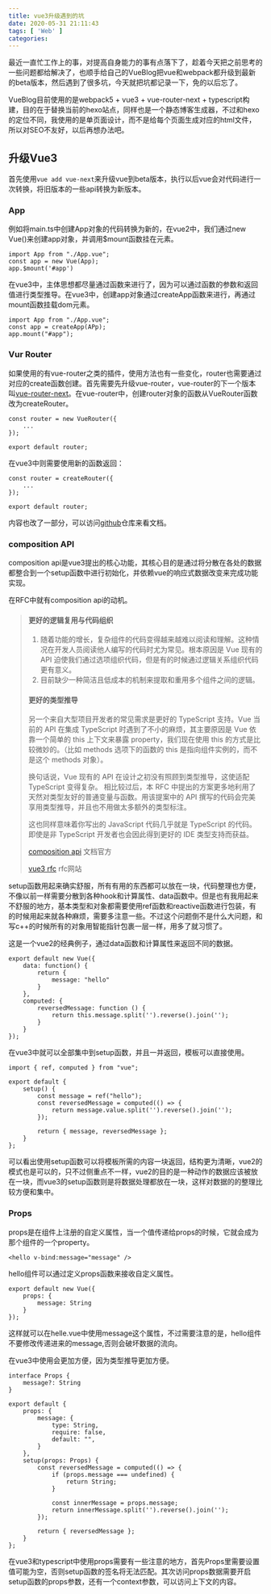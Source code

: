 ```yaml
---
title: vue3升级遇到的坑
date: 2020-05-31 21:11:43
tags: [ 'Web' ]
categories:
---
```


最近一直忙工作上的事，对提高自身能力的事有点落下了，趁着今天把之前思考的一些问题都给解决了，也顺手给自己的VueBlog把vue和webpack都升级到最新的beta版本，然后遇到了很多坑，今天就把坑都记录一下，免的以后忘了。

VueBlog目前使用的是webpack5 + vue3 + vue-router-next + typescript构建，目的在于替换当前的hexo站点，同样也是一个静态博客生成器，不过和hexo的定位不同，我使用的是单页面设计，而不是给每个页面生成对应的html文件，所以对SEO不友好，以后再想办法吧。

<!-- more -->

## 升级Vue3

首先使用`vue add vue-next`来升级vue到beta版本，执行以后vue会对代码进行一次转换，将旧版本的一些api转换为新版本。

### App
例如将main.ts中创建App对象的代码转换为新的，在vue2中，我们通过new Vue()来创建app对象，并调用$mount函数挂在元素。

```
import App from "./App.vue";
const app = new Vue(App);
app.$mount('#app')
```

在vue3中，主体思想都尽量通过函数来进行了，因为可以通过函数的参数和返回值进行类型推导。在vue3中，创建app对象通过createApp函数来进行，再通过mount函数挂载dom元素。

```
import App from "./App.vue";
const app = createApp(APp);
app.mount("#app");
```

### Vur Router

如果使用的有vue-router之类的插件，使用方法也有一些变化，router也需要通过对应的create函数创建。首先需要先升级vue-router，vue-router的下一个版本叫[vue-router-next](https://github.com/vuejs/vue-router-next)。在vue-router中，创建router对象的函数从VueRouter函数改为createRouter。

```
const router = new VueRouter({
    ...
});

export default router;
```

在vue3中则需要使用新的函数返回：

```
const router = createRouter({
    ...
});

export default router;
```

内容也改了一部分，可以访问[github](https://github.com/vuejs/vue-router-next)仓库来看文档。

### composition API

composition api是vue3提出的核心功能，其核心目的是通过将分散在各处的数据都整合到一个setup函数中进行初始化，并依赖vue的响应式数据改变来完成功能实现。

在RFC中就有composition api的动机。

> #### 更好的逻辑复用与代码组织
> 1. 随着功能的增长，复杂组件的代码变得越来越难以阅读和理解。这种情况在开发人员阅读他人编写的代码时尤为常见。根本原因是 Vue 现有的 API 迫使我们通过选项组织代码，但是有的时候通过逻辑关系组织代码更有意义。
> 2. 目前缺少一种简洁且低成本的机制来提取和重用多个组件之间的逻辑。
> #### 更好的类型推导
> 另一个来自大型项目开发者的常见需求是更好的 TypeScript 支持。Vue 当前的 API 在集成 TypeScript 时遇到了不小的麻烦，其主要原因是 Vue 依靠一个简单的 this 上下文来暴露 property，我们现在使用 this 的方式是比较微妙的。（比如 methods 选项下的函数的 this 是指向组件实例的，而不是这个 methods 对象）。
>
>换句话说，Vue 现有的 API 在设计之初没有照顾到类型推导，这使适配 TypeScript 变得复杂。
> 相比较过后，本 RFC 中提出的方案更多地利用了天然对类型友好的普通变量与函数。用该提案中的 API 撰写的代码会完美享用类型推导，并且也不用做太多额外的类型标注。
>
> 这也同样意味着你写出的 JavaScript 代码几乎就是 TypeScript 的代码。即使是非 TypeScript 开发者也会因此得到更好的 IDE 类型支持而获益。
>
> [composition api](https://composition-api.vuejs.org/zh/api.html) 文档官方
>
> [vue3 rfc](https://composition-api.vuejs.org/zh) rfc网站

setup函数用起来确实舒服，所有有用的东西都可以放在一块，代码整理也方便，不像以前一样需要分散到各种hook和计算属性、data函数中。但是也有我用起来不舒服的地方，基本类型和对象都需要使用ref函数和reactive函数进行包装，有的时候用起来就各种麻烦，需要多注意一些。不过这个问题倒不是什么大问题，和写c++的时候所有的对象用智能指针包裹一层一样，用多了就习惯了。

这是一个vue2的经典例子，通过data函数和计算属性来返回不同的数据。

```
export default new Vue({
    data: function() {
        return {
            message: "hello"
        }
    },
    computed: {
        reversedMessage: function () {
            return this.message.split('').reverse().join('');
        }
    }
});
```

在vue3中就可以全部集中到setup函数，并且一并返回，模板可以直接使用。

```
import { ref, computed } from "vue";

export default {
    setup() {
        const message = ref("hello");
        const reversedMessage = computed(() => {
            return message.value.split('').reverse().join('');
        });

        return { message, reversedMessage };
    }
};
```

可以看出使用setup函数可以将模板所需的内容一块返回，结构更为清晰，vue2的模式也是可以的，只不过侧重点不一样，vue2的目的是一种动作的数据应该被放在一块，而vue3的setup函数则是将数据处理都放在一块，这样对数据的的整理比较方便和集中。

### Props

props是在组件上注册的自定义属性，当一个值传递给props的时候，它就会成为那个组件的一个property。

```
<hello v-bind:message="message" />
```

hello组件可以通过定义props函数来接收自定义属性。

```
export default new Vue({
    props: {
        message: String
    }
});
```

这样就可以在helle.vue中使用message这个属性，不过需要注意的是，hello组件不要修改传递进来的message,否则会破坏数据的流向。

在vue3中使用会更加方便，因为类型推导更加方便。

```
interface Props {
    message?: String
}

export default {
    props: {
        message: {
            type: String,
            require: false,
            default: "",
        }
    },
    setup(props: Props) {
        const reversedMessage = computed(() => {
            if (props.message === undefined) {
                return String;
            }

            const innerMessage = props.message;
            return innerMessage.split('').reverse().join('');
        });

        return { reversedMessage };
    }
};
```

在vue3和typescript中使用props需要有一些注意的地方，首先Props里需要设置值可能为空，否则setup函数的签名将无法匹配。其次访问props数据需要开启setup函数的props参数，还有一个context参数，可以访问上下文的内容。
